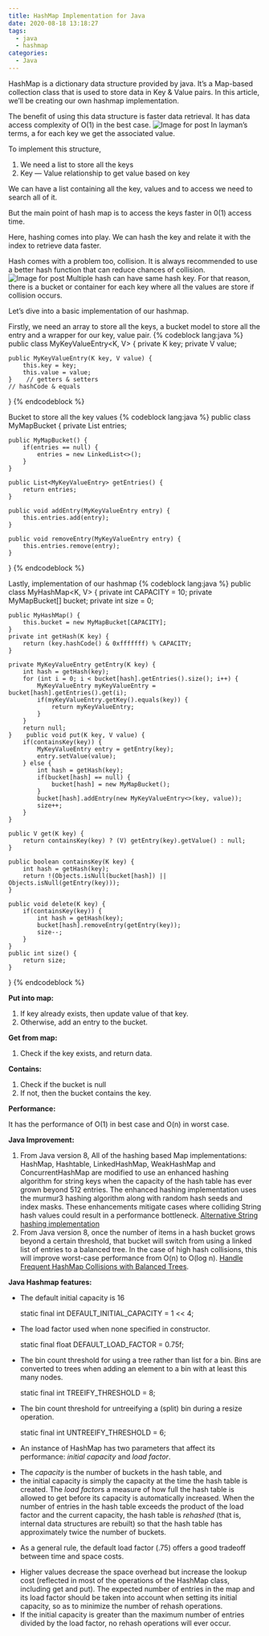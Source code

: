 ```yaml
---
title: HashMap Implementation for Java
date: 2020-08-18 13:18:27
tags:
  - java
  - hashmap
categories:
  - Java
---
```


HashMap is a dictionary data structure provided by java. It’s a Map-based collection class that is used to store data in Key & Value pairs. In this article, we’ll be creating our own hashmap implementation.

The benefit of using this data structure is faster data retrieval. It has data access complexity of O(1) in the best case.
![Image for post](/content/images/2021/03/1.png)
In layman’s terms, a for each key we get the associated value.

To implement this structure,

1. We need a list to store all the keys
2. Key — Value relationship to get value based on key

We can have a list containing all the key, values and to access we need to search all of it.

But the main point of hash map is to access the keys faster in 0(1) access time.

Here, hashing comes into play. We can hash the key and relate it with the index to retrieve data faster.

Hash comes with a problem too, collision. It is always recommended to use a better hash function that can reduce chances of collision.
![Image for post](/content/images/2021/03/2.png)
Multiple hash can have same hash key. For that reason, there is a bucket or container for each key where all the values are store if collision occurs.

Let’s dive into a basic implementation of our hashmap.

Firstly, we need an array to store all the keys, a bucket model to store all the entry and a wrapper for our key, value pair.
{% codeblock lang:java %}
public class MyKeyValueEntry<K, V> {
    private K key;
    private V value;

    public MyKeyValueEntry(K key, V value) {
        this.key = key;
        this.value = value;
    }    // getters & setters
    // hashCode & equals
}
{% endcodeblock %}


Bucket to store all the key values
{% codeblock lang:java %}
public class MyMapBucket {
    private List<MyKeyValueEntry> entries;

    public MyMapBucket() {
        if(entries == null) {
            entries = new LinkedList<>();
        }
    }

    public List<MyKeyValueEntry> getEntries() {
        return entries;
    }

    public void addEntry(MyKeyValueEntry entry) {
        this.entries.add(entry);
    }

    public void removeEntry(MyKeyValueEntry entry) {
        this.entries.remove(entry);
    }
}
{% endcodeblock %}
    

Lastly, implementation of our hashmap
{% codeblock lang:java %}
public class MyHashMap<K, V> {
    private int CAPACITY = 10;
    private MyMapBucket[] bucket;
    private int size = 0;

    public MyHashMap() {
        this.bucket = new MyMapBucket[CAPACITY];
    }
    private int getHash(K key) {
        return (key.hashCode() & 0xfffffff) % CAPACITY;
    }

    private MyKeyValueEntry getEntry(K key) {
        int hash = getHash(key);
        for (int i = 0; i < bucket[hash].getEntries().size(); i++) {
            MyKeyValueEntry myKeyValueEntry = bucket[hash].getEntries().get(i);
            if(myKeyValueEntry.getKey().equals(key)) {
                return myKeyValueEntry;
            }
        }
        return null;
    }    public void put(K key, V value) {
        if(containsKey(key)) {
            MyKeyValueEntry entry = getEntry(key);
            entry.setValue(value);
        } else {
            int hash = getHash(key);
            if(bucket[hash] == null) {
                bucket[hash] = new MyMapBucket();
            }
            bucket[hash].addEntry(new MyKeyValueEntry<>(key, value));
            size++;
        }
    }

    public V get(K key) {
        return containsKey(key) ? (V) getEntry(key).getValue() : null;
    }

    public boolean containsKey(K key) {
        int hash = getHash(key);
        return !(Objects.isNull(bucket[hash]) || Objects.isNull(getEntry(key)));
    }

    public void delete(K key) {
        if(containsKey(key)) {
            int hash = getHash(key);
            bucket[hash].removeEntry(getEntry(key));
            size--;
        }
    }
    public int size() {
        return size;
    }
}
{% endcodeblock %}


**Put into map:**

1. If key already exists, then update value of that key.
2. Otherwise, add an entry to the bucket.

**Get from map:**

1. Check if the key exists, and return data.

**Contains:**

1. Check if the bucket is null
2. If not, then the bucket contains the key.

**Performance:**

It has the performance of O(1) in best case and O(n) in worst case.

**Java Improvement:**

1. From Java version 8, All of the hashing based Map implementations: HashMap, Hashtable, LinkedHashMap, WeakHashMap and ConcurrentHashMap are modified to use an enhanced hashing algorithm for string keys when the capacity of the hash table has ever grown beyond 512 entries. The enhanced hashing implementation uses the murmur3 hashing algorithm along with random hash seeds and index masks. These enhancements mitigate cases where colliding String hash values could result in a performance bottleneck. [Alternative String hashing implementation](https://hg.openjdk.java.net/jdk8/jdk8/jdk/rev/43bd5ee0205e)
2. From Java version 8, once the number of items in a hash bucket grows beyond a certain threshold, that bucket will switch from using a linked list of entries to a balanced tree. In the case of high hash collisions, this will improve worst-case performance from O(n) to O(log n). [Handle Frequent HashMap Collisions with Balanced Trees](https://openjdk.java.net/jeps/180).

**Java Hashmap features:**

- The default initial capacity is 16

    static final int DEFAULT_INITIAL_CAPACITY = 1 << 4;

- The load factor used when none specified in constructor.

    static final float DEFAULT_LOAD_FACTOR = 0.75f;

- The bin count threshold for using a tree rather than list for a bin. Bins are converted to trees when adding an element to a bin with at least this many nodes.

    static final int TREEIFY_THRESHOLD = 8;

- The bin count threshold for untreeifying a (split) bin during a resize operation.

    static final int UNTREEIFY_THRESHOLD = 6;

- An instance of HashMap has two parameters that affect its performance: *initial capacity* and *load factor*. 
* The *capacity* is the number of buckets in the hash table, and 
* the initial capacity is simply the capacity at the time the hash table is created. 
The *load factor*s a measure of how full the hash table is allowed to get before its capacity is automatically increased. 
When the number of entries in the hash table exceeds the product of the load factor and the current capacity, the hash table is *rehashed* (that is, internal data structures are rebuilt) so that the hash table has approximately twice the number of buckets.
- As a general rule, the default load factor (.75) offers a good tradeoff between time and space costs. 
* Higher values decrease the space overhead but increase the lookup cost (reflected in most of the operations of the HashMap class, including get and put). 
The expected number of entries in the map and its load factor should be taken into account when setting its initial capacity, so as to minimize the number of rehash operations. 
* If the initial capacity is greater than the maximum number of entries divided by the load factor, no rehash operations will ever occur.
